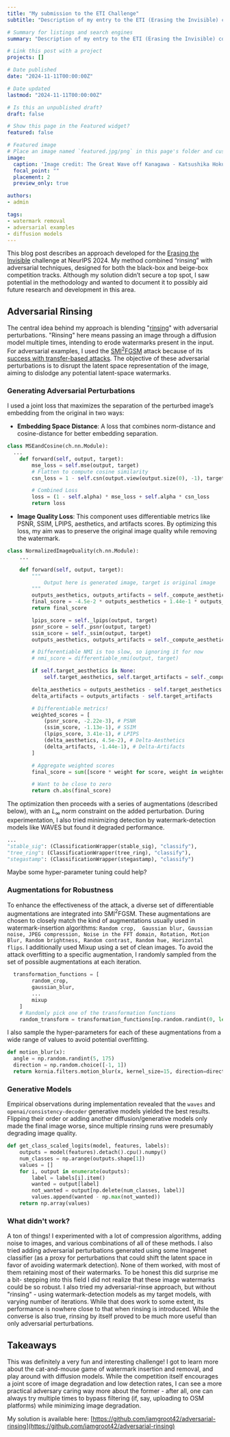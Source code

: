 ```yaml
---
title: "My submission to the ETI Challenge"
subtitle: "Description of my entry to the ETI (Erasing the Invisible) challenge (co-located with NeurIPS) for watermark-removal."

# Summary for listings and search engines
summary: "Description of my entry to the ETI (Erasing the Invisible) competition (co-located with NeurIPS) for watermark-removal."

# Link this post with a project
projects: []

# Date published
date: "2024-11-11T00:00:00Z"

# Date updated
lastmod: "2024-11-11T00:00:00Z"

# Is this an unpublished draft?
draft: false

# Show this page in the Featured widget?
featured: false

# Featured image
# Place an image named `featured.jpg/png` in this page's folder and customize its options here.
image:
  caption: 'Image credit: The Great Wave off Kanagawa -	Katsushika Hokusai. From https://upload.wikimedia.org/wikipedia/commons/0/0a/The_Great_Wave_off_Kanagawa.jpg'
  focal_point: ""
  placement: 2
  preview_only: true

authors:
- admin

tags:
- watermark removal
- adversarial examples
- diffusion models
---
```


This blog post describes an approach developed for the [Erasing the Invisible](https://erasinginvisible.github.io/) challenge at NeurIPS 2024.
My method combined “rinsing” with adversarial techniques, designed for both the black-box and beige-box competition tracks. 
Although my solution didn’t secure a top spot, I saw potential in the methodology and wanted to document it to possibly aid future research and development in this area.

## Adversarial Rinsing

The central idea behind my approach is blending "[rinsing](https://openreview.net/pdf?id=URtUYfC3GA)" with adversarial perturbations.
"Rinsing" here means passing an image through a diffusion model multiple times, intending to erode watermarks present in the input.
For adversarial examples, I used the [SMI$^2$FGSM](https://arxiv.org/pdf/2203.13479) attack because of its [success with transfer-based attacks]((https://ieeexplore.ieee.org/stamp/stamp.jsp?arnumber=10516640)).
The objective of these adversarial perturbations is to disrupt the latent space representation of the image, aiming to dislodge any potential latent-space watermarks.

### Generating Adversarial Perturbations

I used a joint loss that maximizes the separation of the perturbed image’s embedding from the original in two ways:

- **Embedding Space Distance**: A loss that combines norm-distance and cosine-distance for better embedding separation.

```python
class MSEandCosine(ch.nn.Module):
  ...
    def forward(self, output, target):
        mse_loss = self.mse(output, target)
        # Flatten to compute cosine similarity
        csn_loss = 1 - self.csn(output.view(output.size(0), -1), target.view(target.size(0), -1))

        # Combined Loss
        loss = (1 - self.alpha) * mse_loss + self.alpha * csn_loss
        return loss
```

- **Image Quality Loss**: This component uses differentiable metrics like PSNR, SSIM, LPIPS, aesthetics, and artifacts scores. By optimizing this loss, my aim was to preserve the original image quality while removing the watermark.

```python
class NormalizedImageQuality(ch.nn.Module):
    ...

    def forward(self, output, target):
        """
            Output here is generated image, target is original image
        """
        outputs_aesthetics, outputs_artifacts = self._compute_aesthetics_and_artifacts_scores(output)
        final_score = -4.5e-2 * outputs_aesthetics + 1.44e-1 * outputs_artifacts
        return final_score

        lpips_score = self._lpips(output, target)
        psnr_score = self._psnr(output, target)
        ssim_score = self._ssim(output, target)
        outputs_aesthetics, outputs_artifacts = self._compute_aesthetics_and_artifacts_scores(output)

        # Differentiable NMI is too slow, so ignoring it for now
        # nmi_score = differentiable_nmi(output, target)

        if self.target_aesthetics is None:
            self.target_aesthetics, self.target_artifacts = self._compute_aesthetics_and_artifacts_scores(target)

        delta_aesthetics = outputs_aesthetics - self.target_aesthetics
        delta_artifacts = outputs_artifacts - self.target_artifacts

        # Differentiable metrics!
        weighted_scores = [
            (psnr_score, -2.22e-3), # PSNR
            (ssim_score, -1.13e-1), # SSIM
            (lpips_score, 3.41e-1), # LPIPS
            (delta_aesthetics, 4.5e-2), # Delta-Aesthetics
            (delta_artifacts, -1.44e-1), # Delta-Artifacts
        ]

        # Aggregate weighted scores
        final_score = sum([score * weight for score, weight in weighted_scores])

        # Want to be close to zero
        return ch.abs(final_score)
```

The optimization then proceeds with a series of augmentations (described below), with an $L_\infty$ norm constraint on the added perturbation.
During experimentation, I also tried minimizing detection by watermark-detection models like WAVES but found it degraded performance.
```python
...
"stable_sig": (ClassificationWrapper(stable_sig), "classify"),
"tree_ring": (ClassificationWrapper(tree_ring), "classify"),
"stegastamp": (ClassificationWrapper(stegastamp), "classify")
```
<div class="alert alert-info" role="alert">
Maybe some hyper-parameter tuning could help?
</div>

### Augmentations for Robustness

To enhance the effectiveness of the attack, a diverse set of differentiable augmentations are integrated into SMI$^2$FGSM. These augmentations are chosen to closely match the kind of augmentations usually used in watermark-insertion algorithms: `Random crop,  Gaussian blur, Gaussian noise, JPEG compression, Noise in the FFT domain, Rotation, Motion Blur, Random brightness, Random contrast, Random hue, Horizontal flips`. I additionally used Mixup using a set of clean images. To avoid the attack overfitting to a specific augmentation, I randomly sampled from the set of possible augmentations at each iteration.

```python
  transformation_functions = [
        random_crop,
        gaussian_blur,
        ...
        mixup
    ]
    # Randomly pick one of the transformation functions
    random_transform = transformation_functions[np.random.randint(0, len(transformation_functions))]
```

I also sample the hyper-parameters for each of these augmentations from a wide range of values to avoid potential overfitting.

```python
def motion_blur(x):
  angle = np.random.randint(5, 175)
  direction = np.random.choice([-1, 1])
  return kornia.filters.motion_blur(x, kernel_size=15, direction=direction, angle=angle, border_type='constant')
```

### Generative Models

Empirical observations during implementation revealed that the `waves` and `openai/consistency-decoder` generative models yielded the best results. Flipping their order or adding another diffusion/generative models only made the final image worse, since multiple rinsing runs were presumably degrading image quality.

```python
def get_class_scaled_logits(model, features, labels):
    outputs = model(features).detach().cpu().numpy()
    num_classes = np.arange(outputs.shape[1])
    values = []
    for i, output in enumerate(outputs):
        label = labels[i].item()
        wanted = output[label]
        not_wanted = output[np.delete(num_classes, label)]
        values.append(wanted - np.max(not_wanted))
    return np.array(values)
```

### What didn't work?

A ton of things! I experimented with a lot of compression algorithms, adding noise to images, and various combinations of all of these methods. I also tried adding adversarial perturbations generated using some Imagenet classifier (as a proxy for perturbations that could shift the latent space in favor of avoiding watermark detection). None of them worked, with most of them retaining most of their watermarks. To be honest this did surprise me a bit- stepping into this field I did not realize that these image watermarks could be so robust. I also tried my adversarial-rinse approach, but without "rinsing" - using watermark-detection models as my target models, with varying number of iterations. While that does work to some extent, its performance is nowhere close to that when rinsing is introduced. While the converse is also true, rinsing by itself proved to be much more useful than only adversarial perturbations.

## Takeaways

This was definitely a very fun and interesting challenge! I got to learn more about the cat-and-mouse game of watermark insertion and removal, and play around with diffusion models. While the competition itself encourages a joint score of image degradation and low detection rates, I can see a more practical adversary caring way more about the former - after all, one can always try multiple times to bypass filtering (if, say, uploading to OSM platforms) while minimizing image degradation.

My solution is available here: [https://github.com/iamgroot42/adversarial-rinsing](https://github.com/iamgroot42/adversarial-rinsing)
